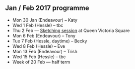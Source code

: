## Jan / Feb 2017 programme

* Mon 30 Jan (Endeavour) – Katy
* Wed 1 Feb (Hessle) – tbc
* Thu 2 Feb — <a href="/urban-sketching/" title="Urban sketching session, meeting at Victoria Square">Sketching session</a> at Queen Victoria Square
* Mon 6 Feb (Endeavour) – Tony
* Tue 7 Feb (Hessle, daytime) – Becky
* Wed 8 Feb (Hessle) – Eve
* Mon 13 Feb (Endeavour) – Trish
* Wed 15 Feb (Hessle) – tbc
* Week of 20 Feb — half term
